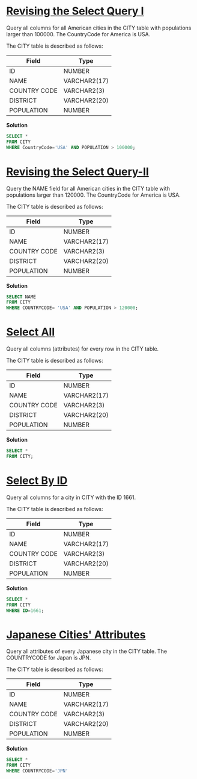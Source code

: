 # **[Revising the Select Query I](https://www.hackerrank.com/challenges/revising-the-select-query/problem)**

Query all columns for all American cities in the CITY table with populations larger than 100000. The CountryCode for America is USA.

The CITY table is described as follows:

|  Field | Type |
|-------|-----|
| ID  | NUMBER |
| NAME | VARCHAR2(17)   |
| COUNTRY CODE  | VARCHAR2(3)  |
| DISTRICT |  VARCHAR2(20) |
| POPULATION | NUMBER |

**Solution**
```sql
SELECT * 
FROM CITY
WHERE CountryCode='USA' AND POPULATION > 100000;
```

# **[Revising the Select Query-II](https://www.hackerrank.com/challenges/revising-the-select-query-2/problem)**

Query the NAME field for all American cities in the CITY table with populations larger than 120000. The CountryCode for America is USA.

The CITY table is described as follows:

|  Field | Type |
|---|---|
| ID  | NUMBER |
| NAME | VARCHAR2(17)   |
| COUNTRY CODE  | VARCHAR2(3)  |
| DISTRICT |  VARCHAR2(20) |
| POPULATION | NUMBER |


**Solution**
```sql
SELECT NAME
FROM CITY
WHERE COUNTRYCODE= 'USA' AND POPULATION > 120000;
```

# **[Select All](https://www.hackerrank.com/challenges/select-all-sql/problem)**

Query all columns (attributes) for every row in the CITY table.

The CITY table is described as follows:


|  Field | Type |
|---|---|
| ID  | NUMBER |
| NAME | VARCHAR2(17)   |
| COUNTRY CODE  | VARCHAR2(3)  |
| DISTRICT |  VARCHAR2(20) |
| POPULATION | NUMBER |


**Solution**
```sql
SELECT *
FROM CITY;
```

# **[Select By ID](https://www.hackerrank.com/challenges/select-by-id/problem)**

Query all columns for a city in CITY with the ID 1661.

The CITY table is described as follows:

|  Field | Type |
|---|---|
| ID  | NUMBER |
| NAME | VARCHAR2(17)   |
| COUNTRY CODE  | VARCHAR2(3)  |
| DISTRICT |  VARCHAR2(20) |
| POPULATION | NUMBER |


**Solution**
```sql
SELECT *
FROM CITY 
WHERE ID=1661; 
```

# **[Japanese Cities' Attributes](https://www.hackerrank.com/challenges/japanese-cities-attributes/problem)**

Query all attributes of every Japanese city in the CITY table. The COUNTRYCODE for Japan is JPN.

The CITY table is described as follows:

|  Field | Type |
|---|---|
| ID  | NUMBER |
| NAME | VARCHAR2(17)   |
| COUNTRY CODE  | VARCHAR2(3)  |
| DISTRICT |  VARCHAR2(20) |
| POPULATION | NUMBER |


**Solution**
```sql
SELECT *
FROM CITY
WHERE COUNTRYCODE='JPN'        
```
